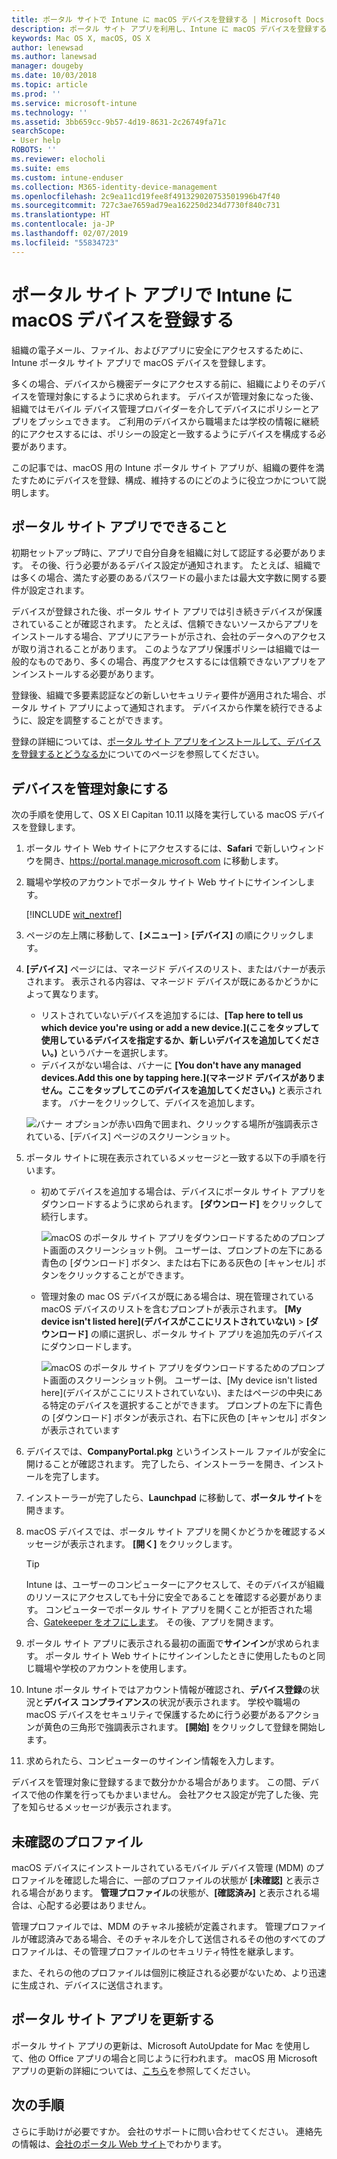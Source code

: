 ```yaml
---
title: ポータル サイトで Intune に macOS デバイスを登録する | Microsoft Docs
description: ポータル サイト アプリを利用し、Intune に macOS デバイスを登録する方法について説明します
keywords: Mac OS X, macOS, OS X
author: lenewsad
ms.author: lanewsad
manager: dougeby
ms.date: 10/03/2018
ms.topic: article
ms.prod: ''
ms.service: microsoft-intune
ms.technology: ''
ms.assetid: 3bb659cc-9b57-4d19-8631-2c26749fa71c
searchScope:
- User help
ROBOTS: ''
ms.reviewer: elocholi
ms.suite: ems
ms.custom: intune-enduser
ms.collection: M365-identity-device-management
ms.openlocfilehash: 2c9ea11cd19fee8f491329020753501996b47f40
ms.sourcegitcommit: 727c3ae7659ad79ea162250d234d7730f840c731
ms.translationtype: HT
ms.contentlocale: ja-JP
ms.lasthandoff: 02/07/2019
ms.locfileid: "55834723"
---
```

# <a name="enroll-your-macos-device-in-intune-with-the-company-portal-app"></a>ポータル サイト アプリで Intune に macOS デバイスを登録する

組織の電子メール、ファイル、およびアプリに安全にアクセスするために、Intune ポータル サイト アプリで macOS デバイスを登録します。

多くの場合、デバイスから機密データにアクセスする前に、組織によりそのデバイスを管理対象にするように求められます。 デバイスが管理対象になった後、組織ではモバイル デバイス管理プロバイダーを介してデバイスにポリシーとアプリをプッシュできます。 ご利用のデバイスから職場または学校の情報に継続的にアクセスするには、ポリシーの設定と一致するようにデバイスを構成する必要があります。  

この記事では、macOS 用の Intune ポータル サイト アプリが、組織の要件を満たすためにデバイスを登録、構成、維持するのにどのように役立つかについて説明します。

## <a name="what-to-expect-from-the-company-portal-app"></a>ポータル サイト アプリでできること

初期セットアップ時に、アプリで自分自身を組織に対して認証する必要があります。 その後、行う必要があるデバイス設定が通知されます。 たとえば、組織では多くの場合、満たす必要のあるパスワードの最小または最大文字数に関する要件が設定されます。    

デバイスが登録された後、ポータル サイト アプリでは引き続きデバイスが保護されていることが確認されます。 たとえば、信頼できないソースからアプリをインストールする場合、アプリにアラートが示され、会社のデータへのアクセスが取り消されることがあります。 このようなアプリ保護ポリシーは組織では一般的なものであり、多くの場合、再度アクセスするには信頼できないアプリをアンインストールする必要があります。

登録後、組織で多要素認証などの新しいセキュリティ要件が適用された場合、ポータル サイト アプリによって通知されます。 デバイスから作業を続行できるように、設定を調整することができます。  

登録の詳細については、[ポータル サイト アプリをインストールして、デバイスを登録するとどうなるか](what-happens-if-you-install-the-Company-Portal-app-and-enroll-your-device-in-intune-macos.md)についてのページを参照してください。  

## <a name="get-your-device-managed"></a>デバイスを管理対象にする  
次の手順を使用して、OS X El Capitan 10.11 以降を実行している macOS デバイスを登録します。   


1. ポータル サイト Web サイトにアクセスするには、__Safari__ で新しいウィンドウを開き、https://portal.manage.microsoft.com に移動します。  

2. 職場や学校のアカウントでポータル サイト Web サイトにサインインします。

   [!INCLUDE [wit_nextref](includes/end-user-password-guidance.md)]


3. ページの左上隅に移動して、**[メニュー]** > **[デバイス]** の順にクリックします。  

4. __[デバイス]__ ページには、マネージド デバイスのリスト、またはバナーが表示されます。 表示される内容は、マネージド デバイスが既にあるかどうかによって異なります。 
    * リストされていないデバイスを追加するには、**[Tap here to tell us which device you're using or add a new device.]\(ここをタップして使用しているデバイスを指定するか、新しいデバイスを追加してください。\)** というバナーを選択します。
    * デバイスがない場合は、バナーに **[You don't have any managed devices.Add this one by tapping here.]\(マネージド デバイスがありません。ここをタップしてこのデバイスを追加してください。\)** と表示されます。 バナーをクリックして、デバイスを追加します。  

     ![バナー オプションが赤い四角で囲まれ、クリックする場所が強調表示されている、[デバイス] ページのスクリーンショット。](./media/CP-enroll-MACOS-1808.png)  
5.  ポータル サイトに現在表示されているメッセージと一致する以下の手順を行います。  
    * 初めてデバイスを追加する場合は、デバイスにポータル サイト アプリをダウンロードするように求められます。 **[ダウンロード]** をクリックして続行します。  

         ![macOS のポータル サイト アプリをダウンロードするためのプロンプト画面のスクリーンショット例。 ユーザーは、プロンプトの左下にある青色の [ダウンロード] ボタン、または右下にある灰色の [キャンセル] ボタンをクリックすることができます。](./media/CP-enroll-download-macOS-1808.png)  

    * 管理対象の mac OS デバイスが既にある場合は、現在管理されている macOS デバイスのリストを含むプロンプトが表示されます。 **[My device isn't listed here]\(デバイスがここにリストされていない\)** > **[ダウンロード]** の順に選択し、ポータル サイト アプリを追加先のデバイスにダウンロードします。  

         ![macOS のポータル サイト アプリをダウンロードするためのプロンプト画面のスクリーンショット例。 ユーザーは、[My device isn't listed here]\(デバイスがここにリストされていない\)、またはページの中央にある特定のデバイスを選択することができます。 プロンプトの左下に青色の [ダウンロード] ボタンが表示され、右下に灰色の [キャンセル] ボタンが表示されています](./media/cp-mac-os-device-isnt-here-1808.png)  

6. デバイスでは、**CompanyPortal.pkg** というインストール ファイルが安全に開けることが確認されます。 完了したら、インストーラーを開き、インストールを完了します。  

7. インストーラーが完了したら、**Launchpad** に移動して、**ポータル サイト**を開きます。  

8. macOS デバイスでは、ポータル サイト アプリを開くかどうかを確認するメッセージが表示されます。 **[開く]** をクリックします。  

   > [!TIP]
   > Intune は、ユーザーのコンピューターにアクセスして、そのデバイスが組織のリソースにアクセスしても十分に安全であることを確認する必要があります。 コンピューターでポータル サイト アプリを開くことが拒否された場合、[Gatekeeper をオフにします](https://support.apple.com/HT202491)。 その後、アプリを開きます。

9. ポータル サイト アプリに表示される最初の画面で**サインイン**が求められます。 ポータル サイト Web サイトにサインインしたときに使用したものと同じ職場や学校のアカウントを使用します。

10. Intune ポータル サイトではアカウント情報が確認され、**デバイス登録**の状況と**デバイス コンプライアンス**の状況が表示されます。 学校や職場の macOS デバイスをセキュリティで保護するために行う必要があるアクションが黄色の三角形で強調表示されます。 **[開始]** をクリックして登録を開始します。 

11. 求められたら、コンピューターのサインイン情報を入力します。  

デバイスを管理対象に登録するまで数分かかる場合があります。 この間、デバイスで他の作業を行ってもかまいません。 会社アクセス設定が完了した後、完了を知らせるメッセージが表示されます。  

## <a name="unverified-profiles"></a>未確認のプロファイル
macOS デバイスにインストールされているモバイル デバイス管理 (MDM) のプロファイルを確認した場合に、一部のプロファイルの状態が **[未確認]** と表示される場合があります。 **管理プロファイル**の状態が、**[確認済み]** と表示される場合は、心配する必要はありません。  

管理プロファイルでは、MDM のチャネル接続が定義されます。 管理プロファイルが確認済みである場合、そのチャネルを介して送信されるその他のすべてのプロファイルは、その管理プロファイルのセキュリティ特性を継承します。

また、それらの他のプロファイルは個別に検証される必要がないため、より迅速に生成され、デバイスに送信されます。 

## <a name="updating-the-company-portal-app"></a>ポータル サイト アプリを更新する

ポータル サイト アプリの更新は、Microsoft AutoUpdate for Mac を使用して、他の Office アプリの場合と同じように行われます。 macOS 用 Microsoft アプリの更新の詳細については、[こちら](https://support.office.com/article/Check-for-Office-for-Mac-updates-automatically-bfd1e497-c24d-4754-92ab-910a4074d7c1)を参照してください。  

## <a name="next-steps"></a>次の手順  
さらに手助けが必要ですか。 会社のサポートに問い合わせてください。 連絡先の情報は、[会社のポータル Web サイト](https://go.microsoft.com/fwlink/?linkid=2010980)でわかります。  


